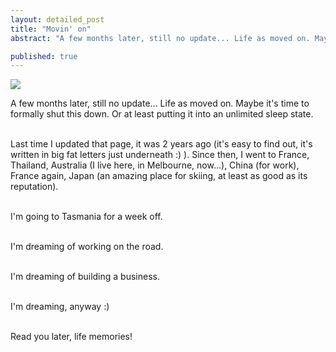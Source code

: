 ```yaml
---
layout: detailed_post
title: "Movin' on"
abstract: "A few months later, still no update... Life as moved on. Maybe it's time to formally shut this down. Or at least putting it into an unlimited sleep state."

published: true
---
```


[<img src="http://vaevictis.smugmug.com/Travel/Japan/Favorites/i-jCJTZBG/0/S/DSC03837-S.jpg">](http://vaevictis.smugmug.com/Travel/Japan/Favorites/i-jCJTZBG)


A few months later, still no update... Life as moved on. Maybe it's time to formally shut this down. Or at least putting it into an unlimited sleep state.
<br />
<br />

Last time I updated that page, it was 2 years ago (it's easy to find out, it's written in big fat letters just underneath :) ). Since then, I went to France, Thailand, Australia (I live here, in Melbourne, now...), China (for work), France again, Japan (an amazing place for skiing, at least as good as its reputation).<br />
<br />

I'm going to Tasmania for a week off.
<br />
<br />

I'm dreaming of working on the road.
<br />
<br />

I'm dreaming of building a business.
<br />
<br />

I'm dreaming, anyway :)
<br />
<br />

Read you later, life memories!